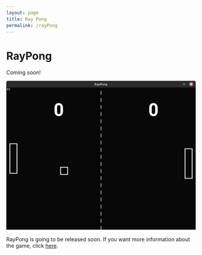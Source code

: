 ```yaml
---
layout: page
title: Ray Pong
permalink: /rayPong
---
```


# RayPong

Coming soon!

![ ](https://raw.githubusercontent.com/RayTheNoob/website/main/pages/rayPong/rpscreenshot.png)

RayPong is going to be released soon. If you want more information about the game, click [here](https://raythenoob.github.io/website/rayPong/why).
